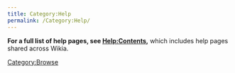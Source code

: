 ```yaml
---
title: Category:Help
permalink: /Category:Help/
---
```


**For a full list of help pages, see
[Help:Contents](Help:Contents "wikilink"),** which includes help pages
shared across Wikia.

[Category:Browse](Category:Browse "wikilink")